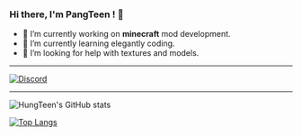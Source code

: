 ### Hi there, I'm PangTeen ! 👋


- 🔭 I’m currently working on <b>minecraft</b> mod development.
- 🌱 I’m currently learning elegantly coding.
- 👯 I’m looking for help with textures and models.

---

[![Discord](https://img.shields.io/discord/730705254567510086.svg?color=%237289da&label=Discord&logo=discord&logoColor=%237289da)](https://discord.gg/CfHFqB34Ye)

---

![HungTeen's GitHub stats](https://github-readme-stats.vercel.app/api?username=HungTeen&show_icons=true&theme=transparent)

[![Top Langs](https://github-readme-stats.vercel.app/api/top-langs/?username=HungTeen&layout=compact&hide=mcfunction)](https://github.com/anuraghazra/github-readme-stats)
